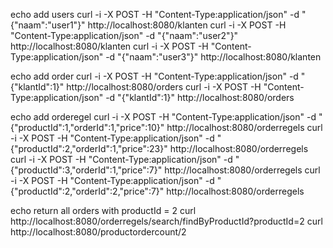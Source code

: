 echo add users
curl -i -X POST -H "Content-Type:application/json" -d "{\"naam\":\"user1\"}" http://localhost:8080/klanten
curl -i -X POST -H "Content-Type:application/json" -d "{\"naam\":\"user2\"}" http://localhost:8080/klanten
curl -i -X POST -H "Content-Type:application/json" -d "{\"naam\":\"user3\"}" http://localhost:8080/klanten

echo add order
curl -i -X POST -H "Content-Type:application/json" -d "{\"klantId\":1}" http://localhost:8080/orders
curl -i -X POST -H "Content-Type:application/json" -d "{\"klantId\":1}" http://localhost:8080/orders

echo add orderegel
curl -i -X POST -H "Content-Type:application/json" -d "{\"productId\":1,\"orderId\":1,\"price\":10}" http://localhost:8080/orderregels
curl -i -X POST -H "Content-Type:application/json" -d "{\"productId\":2,\"orderId\":1,\"price\":23}" http://localhost:8080/orderregels
curl -i -X POST -H "Content-Type:application/json" -d "{\"productId\":3,\"orderId\":1,\"price\":7}" http://localhost:8080/orderregels
curl -i -X POST -H "Content-Type:application/json" -d "{\"productId\":2,\"orderId\":2,\"price\":7}" http://localhost:8080/orderregels

echo return all orders with productId = 2
curl http://localhost:8080/orderregels/search/findByProductId?productId=2
curl http://localhost:8080/productordercount/2
